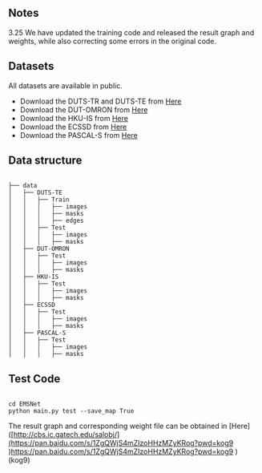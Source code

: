 ## Notes
3.25 We have updated the training code and released the result graph and weights, while also correcting some errors in the original code.
## Datasets
All datasets are available in public.
* Download the DUTS-TR and DUTS-TE from [Here](http://saliencydetection.net/duts/#org3aad434)
* Download the DUT-OMRON from [Here](http://saliencydetection.net/dut-omron/#org96c3bab)
* Download the HKU-IS from [Here](https://sites.google.com/site/ligb86/hkuis)
* Download the ECSSD from [Here](https://www.cse.cuhk.edu.hk/leojia/projects/hsaliency/dataset.html)
* Download the PASCAL-S from [Here](http://cbs.ic.gatech.edu/salobj/)

## Data structure
<pre><code>
├── data
│   ├── DUTS-TE
│   │   ├── Train
│   │   │   ├── images
│   │   │   ├── masks
│   │   │   ├── edges
│   │   ├── Test
│   │   │   ├── images
│   │   │   ├── masks
│   ├── DUT-OMRON
│   │   ├── Test
│   │   │   ├── images
│   │   │   ├── masks
│   ├── HKU-IS
│   │   ├── Test
│   │   │   ├── images
│   │   │   ├── masks
│   ├── ECSSD
│   │   ├── Test
│   │   │   ├── images
│   │   │   ├── masks
│   ├── PASCAL-S
│   │   ├── Test
│   │   │   ├── images
│   │   │   ├── masks
</code></pre>

## Test Code
<pre><code>
cd EMSNet
python main.py test --save_map True
</code></pre>

The result graph and corresponding weight file can be obtained in [Here]([http://cbs.ic.gatech.edu/salobj/](https://pan.baidu.com/s/1ZgQWjS4mZIzoHHzMZyKRog?pwd=kog9 )https://pan.baidu.com/s/1ZgQWjS4mZIzoHHzMZyKRog?pwd=kog9 ) (kog9)
